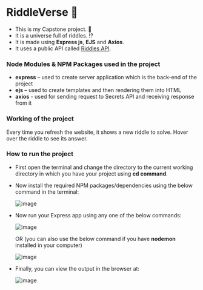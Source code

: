 # RiddleVerse 🤔
- This is my Capstone project. 🌄
- It is a universe full of riddles. ⁉
- It is made using **Express js**, **EJS** and **Axios**.  
- It uses a public API called [Riddles API](https://riddles-api.vercel.app/).

### Node Modules & NPM Packages used in the project
- **express** – used to create server application which is the back-end of the project
- **ejs** – used to create templates and then rendering them into HTML
- **axios** - used for sending request to Secrets API and receiving response from it

### Working of the project
Every time you refresh the website, it shows a new riddle to solve. Hover over the riddle to see its answer.

### How to run the project
-	First open the terminal and change the directory to the current working directory in which you have your project using **cd command**.
  
-	Now install the required NPM packages/dependencies using the below command in the terminal:

 	  ![image](https://github.com/user-attachments/assets/16d97872-68c5-4de4-9ccb-2758d7378e05)
 	
- Now run your Express app using any one of the below commands:

    ![image](https://github.com/user-attachments/assets/373d897c-5588-422a-8a5b-2cbac5bb49ee)

    OR (you can also use the below command if you have **nodemon** installed in your computer)

    ![image](https://github.com/user-attachments/assets/28c5d7d3-4b62-4755-bb78-b61bdfd6dfca)
  
- Finally, you can view the output in the browser at:

  ![image](https://github.com/user-attachments/assets/4ecc6089-ed3c-4d2d-94d1-f0fd897e9913)
